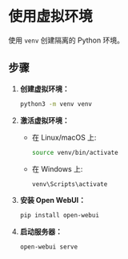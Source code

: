 
# 使用虚拟环境

使用 `venv` 创建隔离的 Python 环境。

## 步骤

1. **创建虚拟环境：**

   ```bash
   python3 -m venv venv
   ```

2. **激活虚拟环境：**

   - 在 Linux/macOS 上:

     ```bash
     source venv/bin/activate
     ```

   - 在 Windows 上:

     ```bash
     venv\Scripts\activate
     ```

3. **安装 Open WebUI：**

   ```bash
   pip install open-webui
   ```

4. **启动服务器：**

   ```bash
   open-webui serve
   ```
